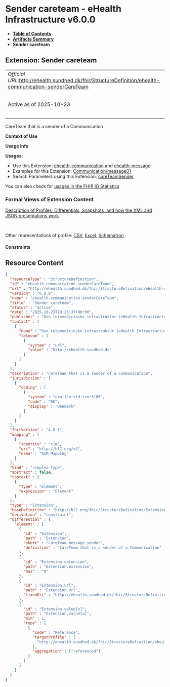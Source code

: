 # Sender careteam - eHealth Infrastructure v6.0.0

* [**Table of Contents**](toc.md)
* [**Artifacts Summary**](artifacts.md)
* **Sender careteam**

## Extension: Sender careteam 

| | |
| :--- | :--- |
| *Official URL*:http://ehealth.sundhed.dk/fhir/StructureDefinition/ehealth-communication-senderCareTeam | *Version*:6.0.0 |
| Active as of 2025-10-23 | *Computable Name*:ehealth-communication-senderCareTeam |

CareTeam that is a sender of a Communication

**Context of Use**

**Usage info**

**Usages:**

* Use this Extension: [ehealth-communication](StructureDefinition-ehealth-communication.md) and [ehealth-message](StructureDefinition-ehealth-message.md)
* Examples for this Extension: [Communication/message01](Communication-message01.md)
* Search Parameters using this Extension: [careTeamSender](SearchParameter-ehealth-communication-search-careTeamSender.md)

You can also check for [usages in the FHIR IG Statistics](https://packages2.fhir.org/xig/dk.ehealth.sundhed.fhir.ig.core|current/StructureDefinition/ehealth-communication-senderCareTeam)

### Formal Views of Extension Content

 [Description of Profiles, Differentials, Snapshots, and how the XML and JSON presentations work](http://build.fhir.org/ig/FHIR/ig-guidance/readingIgs.html#structure-definitions). 

 

Other representations of profile: [CSV](StructureDefinition-ehealth-communication-senderCareTeam.csv), [Excel](StructureDefinition-ehealth-communication-senderCareTeam.xlsx), [Schematron](StructureDefinition-ehealth-communication-senderCareTeam.sch) 

#### Constraints



## Resource Content

```json
{
  "resourceType" : "StructureDefinition",
  "id" : "ehealth-communication-senderCareTeam",
  "url" : "http://ehealth.sundhed.dk/fhir/StructureDefinition/ehealth-communication-senderCareTeam",
  "version" : "6.0.0",
  "name" : "ehealth-communication-senderCareTeam",
  "title" : "Sender careteam",
  "status" : "active",
  "date" : "2025-10-23T10:25:37+00:00",
  "publisher" : "Den telemedicinske infrastruktur (eHealth Infrastructure)",
  "contact" : [
    {
      "name" : "Den telemedicinske infrastruktur (eHealth Infrastructure)",
      "telecom" : [
        {
          "system" : "url",
          "value" : "http://ehealth.sundhed.dk"
        }
      ]
    }
  ],
  "description" : "CareTeam that is a sender of a Communication",
  "jurisdiction" : [
    {
      "coding" : [
        {
          "system" : "urn:iso:std:iso:3166",
          "code" : "DK",
          "display" : "Denmark"
        }
      ]
    }
  ],
  "fhirVersion" : "4.0.1",
  "mapping" : [
    {
      "identity" : "rim",
      "uri" : "http://hl7.org/v3",
      "name" : "RIM Mapping"
    }
  ],
  "kind" : "complex-type",
  "abstract" : false,
  "context" : [
    {
      "type" : "element",
      "expression" : "Element"
    }
  ],
  "type" : "Extension",
  "baseDefinition" : "http://hl7.org/fhir/StructureDefinition/Extension",
  "derivation" : "constraint",
  "differential" : {
    "element" : [
      {
        "id" : "Extension",
        "path" : "Extension",
        "short" : "CareTeam message sender",
        "definition" : "CareTeam that is a sender of a Communication"
      },
      {
        "id" : "Extension.extension",
        "path" : "Extension.extension",
        "max" : "0"
      },
      {
        "id" : "Extension.url",
        "path" : "Extension.url",
        "fixedUri" : "http://ehealth.sundhed.dk/fhir/StructureDefinition/ehealth-communication-senderCareTeam"
      },
      {
        "id" : "Extension.value[x]",
        "path" : "Extension.value[x]",
        "min" : 1,
        "type" : [
          {
            "code" : "Reference",
            "targetProfile" : [
              "http://ehealth.sundhed.dk/fhir/StructureDefinition/ehealth-careteam"
            ],
            "aggregation" : ["referenced"]
          }
        ]
      }
    ]
  }
}

```
